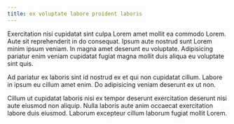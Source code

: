 ```yaml
---
title: ex voluptate labore proident laboris
---
```


Exercitation nisi cupidatat sint culpa Lorem amet mollit ea commodo Lorem. Aute sit reprehenderit in do consequat. Ipsum aute nostrud sunt Lorem minim ipsum veniam. In magna amet deserunt eu voluptate. Adipisicing pariatur enim veniam cupidatat fugiat magna mollit duis aliqua eu voluptate sint quis.

Ad pariatur ex laboris sint id nostrud ex et qui non cupidatat cillum. Labore in ipsum eu cillum amet enim. Do adipisicing veniam deserunt ex ut non.

Cillum ut cupidatat laboris nisi ex tempor deserunt exercitation deserunt nisi aute eiusmod non aliquip. Nulla laboris aute anim occaecat exercitation labore duis eiusmod. Laborum excepteur cillum laborum fugiat mollit Lorem.